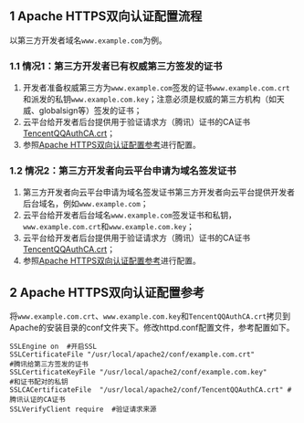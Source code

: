 ## 1 Apache HTTPS双向认证配置流程

以第三方开发者域名`www.example.com`为例。

### 1.1 情况1：第三方开发者已有权威第三方签发的证书
1. 开发者准备权威第三方为`www.example.com`签发的证书`www.example.com.crt`和派发的私钥`www.example.com.key`；注意必须是权威的第三方机构（如天威、globalsign等）签发的证书；
1. 云平台给开发者后台提供用于验证请求方（腾讯）证书的CA证书[TencentQQAuthCA.crt](http://share.weiyun.com/7d86303625fda66998bcc46f79320503)；
2. 参照[Apache HTTPS双向认证配置参考](#2-apache-https.E5.8F.8C.E5.90.91.E8.AE.A4.E8.AF.81.E9.85.8D.E7.BD.AE.E5.8F.82.E8.80.83)进行配置。

### 1.2 情况2：第三方开发者向云平台申请为域名签发证书

1. 第三方开发者向云平台申请为域名签发证书第三方开发者向云平台提供开发者后台域名，例如`www.example.com`；
1. 云平台给开发者后台域名`www.example.com`签发证书和私钥，`www.example.com.crt`和`www.example.com.key`；
1. 云平台给开发者后台提供用于验证请求方（腾讯）证书的CA证书[TencentQQAuthCA.crt](http://share.weiyun.com/7d86303625fda66998bcc46f79320503)；
2.  参照[Apache HTTPS双向认证配置参考](#2-apache-https.E5.8F.8C.E5.90.91.E8.AE.A4.E8.AF.81.E9.85.8D.E7.BD.AE.E5.8F.82.E8.80.83)进行配置。
	
## 2 Apache HTTPS双向认证配置参考

将`www.example.com.crt`、`www.example.com.key`和`TencentQQAuthCA.crt`拷贝到Apache的安装目录的conf文件夹下。修改httpd.conf配置文件，参考配置如下。
```
SSLEngine on  #开启SSL
SSLCertificateFile "/usr/local/apache2/conf/example.com.crt"            #腾讯给第三方签发的证书
SSLCertificateKeyFile "/usr/local/apache2/conf/example.com.key"         #和证书配对的私钥
SSLCACertificateFile  "/usr/local/apache2/conf/TencentQQAuthCA.crt" #腾讯认证的CA证书
SSLVerifyClient require  #验证请求来源
```